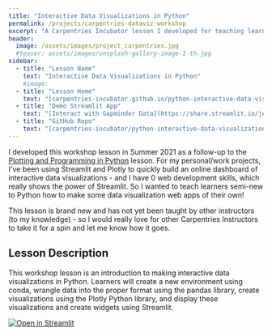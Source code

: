 ```yaml
---
title: "Interactive Data Visualizations in Python"
permalink: /projects/carpentries-dataviz-workshop
excerpt: "A Carpentries Incubator lesson I developed for teaching learners how to create interactive data visualizations in Python."
header:
  image: /assets/images/project_carpentries.jpg
  #teaser: assets/images/unsplash-gallery-image-1-th.jpg
sidebar:
  - title: "Lesson Name"
    text: "Interactive Data Visualizations in Python"
    #image:
  - title: "Lesson Home"
    text: "[carpentries-incubator.github.io/python-interactive-data-visualizations](https://carpentries-incubator.github.io/python-interactive-data-visualizations/)"
  - title: "Demo Streamlit App"
    text: "[Interact with Gapminder Data](https://share.streamlit.io/jenna-jordan/interact-with-gapminder-data-app/main/app.py)"
  - title: "GitHub Repo"
    text: "[carpentries-incubator/python-interactive-data-visualizations/](https://github.com/carpentries-incubator/python-interactive-data-visualizations/)"
---
```


I developed this workshop lesson in Summer 2021 as a follow-up to the [Plotting and Programming in Python](http://swcarpentry.github.io/python-novice-gapminder/) lesson. For my personal/work projects, I've been using Streamlit and Plotly to quickly build an online dashboard of interactive data visualizations - and I have 0 web development skills, which really shows the power of Streamlit. So I wanted to teach learners semi-new to Python how to make some data visualization web apps of their own!

This lesson is brand new and has not yet been taught by other instructors (to my knowledge) - so I would really love for other Carpentries Instructors to take it for a spin and let me know how it goes.

## Lesson Description

This workshop lesson is an introduction to making interactive data visualizations in Python. Learners will create a new environment using conda, wrangle data into the proper format using the pandas library, create visualizations using the Plotly Python library, and display these visualizations and create widgets using Streamlit.

[![Open in Streamlit](https://static.streamlit.io/badges/streamlit_badge_black_white.svg)](https://share.streamlit.io/jenna-jordan/interact-with-gapminder-data-app/main/app.py)